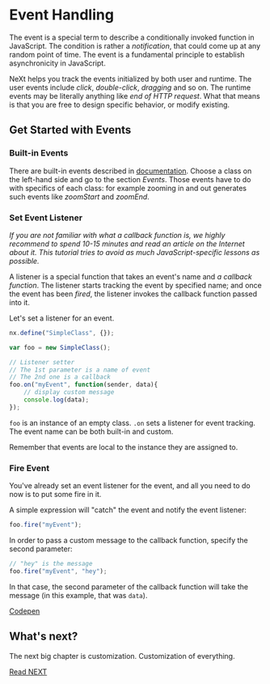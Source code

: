# Event Handling
The event is a special term to describe a conditionally invoked function in JavaScript. The condition is rather a *notification*, that could come up at any random point of time. The event is a fundamental principle to establish asynchronicity in JavaScript.

NeXt helps you track the events initialized by both user and runtime. The user events include *click*, *double-click*, *dragging* and so on. The runtime events may be literally anything like *end of HTTP request*. What that means is that you are free to design specific behavior, or modify existing.

## Get Started with Events
### Built-in Events
There are built-in events described in [documentation](https://developer.cisco.com/site/neXt/document/api-reference-manual/). Choose a class on the left-hand side and go to the section *Events*. Those events have to do with specifics of each class: for example zooming in and out generates such events like *zoomStart* and *zoomEnd*. 


### Set Event Listener
*If you are not familiar with what a callback function is, we highly recommend to spend 10-15 minutes and read an article on the Internet about it. This tutorial tries to avoid as much JavaScript-specific lessons as possible.*

A listener is a special function that takes an event's name and *a callback function*. The listener starts tracking the event by specified name; and once the event has been *fired*, the listener invokes the callback function passed into it.

Let's set a listener for an event.

```JavaScript
nx.define("SimpleClass", {});

var foo = new SimpleClass();

// Listener setter
// The 1st parameter is a name of event
// The 2nd one is a callback
foo.on("myEvent", function(sender, data){
	// display custom message
	console.log(data);
});
```

```foo``` is an instance of an empty class. ```.on``` sets a listener for event tracking. The event name can be both built-in and custom.

Remember that events are local to the instance they are assigned to. 

### Fire Event
You've already set an event listener for the event, and all you need to do now is to put some fire in it. 

A simple expression will "catch" the event and notify the event listener:

```JavaScript
foo.fire("myEvent");
```

In order to pass a custom message to the callback function, specify the second parameter:

```JavaScript
// "hey" is the message
foo.fire("myEvent", "hey");
```

In that case, the second parameter of the callback function will take the message (in this example, that was ```data```).

[Codepen](http://codepen.io/NEXTSUPPORT/pen/OXZLZr)

## What's next?
The next big chapter is customization. Customization of everything.

[Read NEXT](tutorial-006.md)